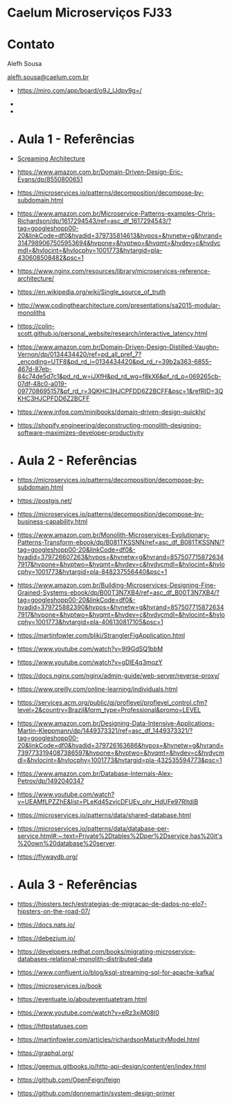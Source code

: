 # Caelum Microserviços FJ33
# Contato

Alefh Sousa

alefh.sousa@caelum.com.br

- https://miro.com/app/board/o9J_lJdpv9g=/
-
-
- # Aula 1 - Referências


- [Screaming Architecture](https://blog.cleancoder.com/uncle-bob/2011/09/30/Screaming-Architecture.html)
- https://www.amazon.com.br/Domain-Driven-Design-Eric-Evans/dp/8550800651
- https://microservices.io/patterns/decomposition/decompose-by-subdomain.html
- https://www.amazon.com.br/Microservice-Patterns-examples-Chris-Richardson/dp/1617294543/ref=asc_df_1617294543/?tag=googleshopp00-20&linkCode=df0&hvadid=379735814613&hvpos=&hvnetw=g&hvrand=3147989067505953694&hvpone=&hvptwo=&hvqmt=&hvdev=c&hvdvcmdl=&hvlocint=&hvlocphy=1001773&hvtargid=pla-430608508482&psc=1
- https://www.nginx.com/resources/library/microservices-reference-architecture/
- https://en.wikipedia.org/wiki/Single_source_of_truth
- http://www.codingthearchitecture.com/presentations/sa2015-modular-monoliths
- https://colin-scott.github.io/personal_website/research/interactive_latency.html
- https://www.amazon.com.br/Domain-Driven-Design-Distilled-Vaughn-Vernon/dp/0134434420/ref=pd_all_pref_7?_encoding=UTF8&pd_rd_i=0134434420&pd_rd_r=39b2a363-6855-467d-87eb-84c74de5d7c1&pd_rd_w=iJXfH&pd_rd_wg=f8kX6&pf_rd_p=069265cb-07df-48c0-a019-097708695157&pf_rd_r=3QKHC3HJCPFDD6Z2BCFF&psc=1&refRID=3QKHC3HJCPFDD6Z2BCFF
- https://www.infoq.com/minibooks/domain-driven-design-quickly/
- https://shopify.engineering/deconstructing-monolith-designing-software-maximizes-developer-productivity


- # Aula 2 - Referências

- https://microservices.io/patterns/decomposition/decompose-by-subdomain.html
- https://postgis.net/
- https://microservices.io/patterns/decomposition/decompose-by-business-capability.html
- https://www.amazon.com.br/Monolith-Microservices-Evolutionary-Patterns-Transform-ebook/dp/B081TKSSNN/ref=asc_df_B081TKSSNN/?tag=googleshopp00-20&linkCode=df0&-hvadid=379726607263&hvpos=&hvnetw=g&hvrand=8575077158726347917&hvpone=&hvptwo=&hvqmt=&hvdev=c&hvdvcmdl=&hvlocint=&hvlocphy=1001773&hvtargid=pla-848237556440&psc=1
- https://www.amazon.com.br/Building-Microservices-Designing-Fine-Grained-Systems-ebook/dp/B00T3N7XB4/ref=asc_df_B00T3N7XB4/?tag=googleshopp00-20&linkCode=df0&-hvadid=379725882390&hvpos=&hvnetw=g&hvrand=8575077158726347917&hvpone=&hvptwo=&hvqmt=&hvdev=c&hvdvcmdl=&hvlocint=&hvlocphy=1001773&hvtargid=pla-406130817105&psc=1
- https://martinfowler.com/bliki/StranglerFigApplication.html
- https://www.youtube.com/watch?v=9I9GdSQ1bbM
- https://www.youtube.com/watch?v=gDlE4q3mozY
- https://docs.nginx.com/nginx/admin-guide/web-server/reverse-proxy/
- https://www.oreilly.com/online-learning/individuals.html
- https://services.acm.org/public/qj/proflevel/proflevel_control.cfm?level=2&country=Brazil&form_type=Professional&promo=LEVEL
- https://www.amazon.com.br/Designing-Data-Intensive-Applications-Martin-Kleppmann/dp/1449373321/ref=asc_df_1449373321/?tag=googleshopp00-20&linkCode=df0&hvadid=379726163686&hvpos=&hvnetw=g&hvrand=7397733194087386597&hvpone=&hvptwo=&hvqmt=&hvdev=c&hvdvcmdl=&hvlocint=&hvlocphy=1001773&hvtargid=pla-432535594773&psc=1
- https://www.amazon.com.br/Database-Internals-Alex-Petrov/dp/1492040347
- https://www.youtube.com/watch?v=UEAMfLPZZhE&list=PLeKd45zvjcDFUEv_ohr_HdUFe97RItdiB
- https://microservices.io/patterns/data/shared-database.html
- https://microservices.io/patterns/data/database-per-service.html#:~:text=Private%2Dtables%2Dper%2Dservice,has%20it's%20own%20database%20server.
- https://flywaydb.org/

- # Aula 3 - Referências

- https://hipsters.tech/estrategias-de-migracao-de-dados-no-elo7-hipsters-on-the-road-07/
- https://docs.nats.io/
- https://debezium.io/
- https://developers.redhat.com/books/migrating-microservice-databases-relational-monolith-distributed-data
- https://www.confluent.io/blog/ksql-streaming-sql-for-apache-kafka/
- https://microservices.io/book
- https://eventuate.io/abouteventuatetram.html
- https://www.youtube.com/watch?v=eRz3xjM08l0
- https://httpstatuses.com
- https://martinfowler.com/articles/richardsonMaturityModel.html
- https://graphql.org/
- https://geemus.gitbooks.io/http-api-design/content/en/index.html
- https://github.com/OpenFeign/feign
- https://github.com/donnemartin/system-design-primer
